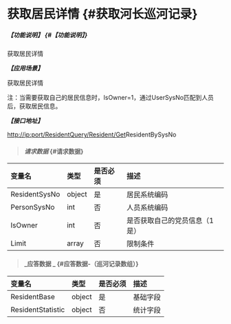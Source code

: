 # 获取居民详情 {#获取河长巡河记录}

##### _【功能说明】_ {#【功能说明】}

获取居民详情

_**【应用场景】**_

获取居民详情

注：当需要获取自己的居民信息时，IsOwner=1，通过UserSysNo匹配到人员后，获取居民信息。

_**【接口地址】**_

[http://ip:port/ResidentQuery/Resident/Get](http://ip:port/HMQuery/PatrolRiver/GetPatrolRivers)ResidentBySysNo

> #### _请求数据_ {#请求数据}

| 变量名 | 类型 | 是否必须 | 描述 |
| :--- | :--- | :--- | :--- |
| ResidentSysNo | object | 是 | 居民系统编码 |
| PersonSysNo | int | 否 | 人员系统编码 |
| IsOwner | int | 否 | 是否获取自己的党员信息（1是） |
| Limit | array | 否 | 限制条件 |

> #### _应答数据 _ {#应答数据-（巡河记录数组）}

| 变量名 | 类型 | 是否必须 | 描述 |
| :--- | :--- | :--- | :--- |
| ResidentBase | object | 是 | 基础字段 |
| ResidentStatistic | object | 否 | 统计字段 |



